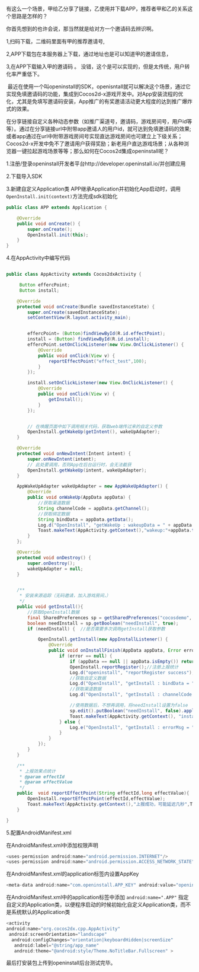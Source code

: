 有这么一个场景，甲给乙分享了链接，乙使用并下载APP，推荐者甲和乙的关系这个思路是怎样的？

你首先想到的也许会说，那当然就是给对方一个邀请码去辨识啊。

1,扫码下载，二维码里面有甲的推荐邀请号,

2,APP下载包在本服务器上下载，通过地址也是可以知道甲的邀请信息，

3,在APP下载输入甲的邀请码 。
没错，这个是可以实现的，但是太传统，用户转化率严重低下。

 最近在使用一个叫openinstall的SDK，openisntall就可以解决这个场景，通过它实现免填邀请码的功能，集成到Cocos2d-x游戏开发中。对App安装流程的优化，尤其是免填写邀请码安装，App推广的有奖邀请活动更大程度的达到推广爆炸式的效果。

在分享链接自定义各种动态参数（如推广渠道号，邀请码，游戏房间号，用户id等等）。通过在分享链接url中附带app邀请人的用户id，就可达到免填邀请码的效果;或者app通过在url中附带游戏房间号实现直达游戏房间也可建立上下级关系；Cocos2d-x开发中免不了邀请用户获得奖励；新老用户直达游戏场景；从各种浏览器一键拉起游戏场景等等；那么如何在Cocos2d集成openinstall呢？

1.注册/登录openinstall开发者平台http://developer.openinstall.io/并创建应用

2.下载导入SDK

3.新建自定义Application类 APP继承Application并初始化App启动时，调用`OpenInstall.init(context)`方法完成sdk初始化
``` java
public class APP extends Application {

    @Override
    public void onCreate() {
        super.onCreate();
        OpenInstall.init(this);
    }
}
```

4.在AppActivity中编写代码

``` java

public class AppActivity extends Cocos2dxActivity {

     Button effercPoint;
     Button install;

    @Override
    protected void onCreate(Bundle savedInstanceState) {
        super.onCreate(savedInstanceState);
        setContentView(R.layout.activity_main);


        effercPoint= (Button)findViewById(R.id.effectPoint);
        install = (Button) findViewById(R.id.install);
        effercPoint.setOnClickListener(new View.OnClickListener() {
            @Override
            public void onClick(View v) {
                reportEffectPoint("effect_test",100);
            }
        });

        install.setOnClickListener(new View.OnClickListener() {
            @Override
            public void onClick(View v) {
                getInstall();
            }
        });


        // 在唤醒页面中如下调用相关代码，获取web端传过来的自定义参数
        OpenInstall.getWakeUp(getIntent(), wakeUpAdapter);
    }

    @Override
    protected void onNewIntent(Intent intent) {
        super.onNewIntent(intent);
        // 此处要调用，否则App在后台运行时，会无法截获
        OpenInstall.getWakeUp(intent, wakeUpAdapter);
    }

    AppWakeUpAdapter wakeUpAdapter = new AppWakeUpAdapter() {
        @Override
        public void onWakeUp(AppData appData) {
            //获取渠道数据
            String channelCode = appData.getChannel();
            //获取绑定数据
            String bindData = appData.getData();
            Log.d("OpenInstall", "getWakeUp : wakeupData = " + appData.toString());
            Toast.makeText(AppActivity.getContext(),"wakeup:"+appData.toString(),Toast.LENGTH_SHORT).show();
        }
    };

    @Override
    protected void onDestroy() {
        super.onDestroy();
        wakeUpAdapter = null;
    }


    /**
     * 安装来源追踪（无码邀请，加入游戏房间，）
     */
    public void getInstall(){
        //获取OpenInstall数据
        final SharedPreferences sp = getSharedPreferences("cocosdemo", MODE_PRIVATE);
        boolean needInstall = sp.getBoolean("needInstall", true);
        if (needInstall) {  //是否需要多次调用getInstall获取参数

            OpenInstall.getInstall(new AppInstallListener() {
                @Override
                public void onInstallFinish(AppData appData, Error error) {
                    if (error == null) {
                        if (appData == null || appData.isEmpty()) return;
                        OpenInstall.reportRegister();//注册上报统计
                        Log.d("openinstall", "reportRegister success");
                        //获取自定义数据
                        Log.d("OpenInstall", "getInstall : bindData = " + appData.getData());
                        //获取渠道数据
                        Log.d("OpenInstall", "getInstall : channelCode = " + appData.getChannel());

                        //使用数据后，不想再调用，将needInstall设置为false
                        sp.edit().putBoolean("needInstall", false).apply();
                        Toast.makeText(AppActivity.getContext(), "install:" + appData.toString(), Toast.LENGTH_SHORT).show();
                    } else {
                        Log.e("OpenInstall", "getInstall : errorMsg = " + error.toString());
                    }
                }
            });
        }
    }

    /**
     * 上报效果点统计
     * @param effectId
     * @param effectValue
     */
    public  void reportEffectPoint(String effectId,long effectValue){
        OpenInstall.reportEffectPoint(effectId,effectValue);
        Toast.makeText(AppActivity.getContext(),"上报成功，可能延迟几秒",Toast.LENGTH_SHORT).show();
    }

}

```

5.配置AndroidManifest.xml

在AndroidManifest.xml中添加权限声明
``` java
<uses-permission android:name="android.permission.INTERNET"/>
<uses-permission android:name="android.permission.ACCESS_NETWORK_STATE"/>
```

在AndroidManifest.xml的application标签内设置AppKey

``` java
<meta-data android:name="com.openinstall.APP_KEY" android:value="openinstall平台生成的APP_KEY"/>
```


在AndroidManifest.xml中的application标签中添加 `android:name=".APP"` 指定自定义的Application类，以便程序启动的时候初始化自定义Application类，而不是系统默认的Application类

``` java
<activity
android:name="org.cocos2dx.cpp.AppActivity"
 android:screenOrientation="landscape"
  android:configChanges="orientation|keyboardHidden|screenSize"
   android:label="@string/app_name"
   android:theme="@android:style/Theme.NoTitleBar.Fullscreen" >
 ```

最后打安装包上传到openinstall后台测试完毕。
